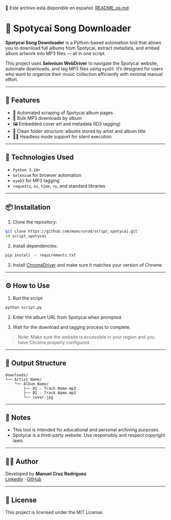 📘 Este archivo está disponible en español: [README_es.md](README_es.md)

# 🎵 Spotycai Song Downloader

**Spotycai Song Downloader** is a Python-based automation tool that allows you to download full albums from Spotycai, extract metadata, and embed album artwork into MP3 files — all in one script.

This project uses **Selenium WebDriver** to navigate the Spotycai website, automate downloads, and tag MP3 files using `eyeD3`. It’s designed for users who want to organize their music collection efficiently with minimal manual effort.

---

## 🚀 Features

- 🔎 Automated scraping of Spotycai album pages
- 💽 Bulk MP3 downloads by album
- 🖼️ Embedded cover art and metadata (ID3 tagging)
- 📁 Clean folder structure: albums stored by artist and album title
- 🧑‍💻 Headless mode support for silent execution

---

## 🧰 Technologies Used

- `Python 3.10+`
- `Selenium` for browser automation
- `eyeD3` for MP3 tagging
- `requests`, `os`, `time`, `re`, and standard libraries

---

## 📦 Installation

1. Clone the repository:

```bash
git clone https://github.com/mancrurod/script_spotycai.git
cd script_spotycai
```

2. Install dependencies:

```bash
pip install -r requirements.txt
```

3. Install [ChromeDriver](https://sites.google.com/chromium.org/driver/) and make sure it matches your version of Chrome.

---

## ⚙️ How to Use

1. Run the script:

```bash
python script.py
```

2. Enter the album URL from Spotycai when prompted.

3. Wait for the download and tagging process to complete.

> Note: Make sure the website is accessible in your region and you have Chrome properly configured.

---

## 📁 Output Structure

```
downloads/
└── Artist Name/
    └── Album Name/
        ├── 01 - Track Name.mp3
        ├── 02 - Track Name.mp3
        └── cover.jpg
```

---

## 📌 Notes

- This tool is intended for educational and personal archiving purposes.
- Spotycai is a third-party website. Use responsibly and respect copyright laws.

---

## 👨‍💻 Author

Developed by **Manuel Cruz Rodríguez**  
[LinkedIn](https://www.linkedin.com/in/mancrurod/) · [GitHub](https://github.com/mancrurod)

---

## 📘 License

This project is licensed under the MIT License.